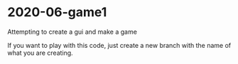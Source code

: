 # 2020-06-game1
Attempting to create a gui and make a game

If you want to play with this code, just create a new branch with the name of what you are creating.

